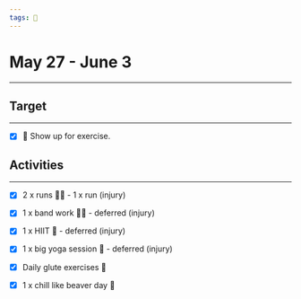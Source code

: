 ```yaml
---
tags: 📆
---
```


# May 27 - June 3
---


## Target
---

- [x] 🥇 Show up for exercise.


## Activities
---

- [x] 2 x runs 🏃‍♀ - 1 x run (injury)
- [x] 1 x band work 🏋‍♀ - deferred (injury)
- [x] 1 x HIIT 🥇 - deferred (injury)
- [x] 1 x big yoga session 🍱 - deferred (injury)
- [x] Daily glute exercises 🍑
- [x] 1 x chill like beaver day 🦫

